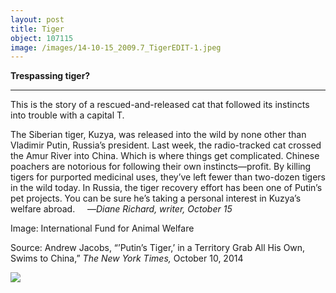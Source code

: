 ```yaml
---
layout: post
title: Tiger
object: 107115
image: /images/14-10-15_2009.7_TigerEDIT-1.jpeg
---
```

**Trespassing tiger?**

****

This is the story of a rescued-and-released cat that followed its instincts into trouble with a capital T.

The Siberian tiger, Kuzya, was released into the wild by none other than Vladimir Putin, Russia’s president. Last week, the radio-tracked cat crossed the Amur River into China. Which is where things get complicated. Chinese poachers are notorious for following their own instincts—profit. By killing tigers for purported medicinal uses, they’ve left fewer than two-dozen tigers in the wild today. In Russia, the tiger recovery effort has been one of Putin’s pet projects. You can be sure he’s taking a personal interest in Kuzya’s welfare abroad.
     —*Diane Richard, writer, October 15*

Image: International Fund for Animal Welfare

Source: Andrew Jacobs, “’Putin’s Tiger,’ in a Territory Grab All His Own, Swims to China,” *The New York Times,* October 10, 2014

![]({{siteurl.base}}/images/14-10-15_2009.7_TigerEDIT-1.jpeg)
